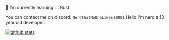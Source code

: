 
🌱 I’m currently learning ... Rust
 
You can contact me on discord: `NerdThatNoOneLikes#0001`
Hello I'm nerd a 13 year old developer.

[![github stats](https://github-readme-stats.vercel.app/api?username=nerdthatnoonelikes&count_private=true&theme=onedark)](https://github.com/anuraghazra/github-readme-stats)
